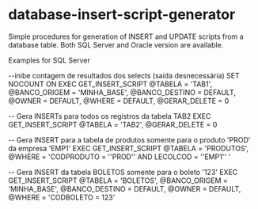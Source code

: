 database-insert-script-generator
================================

Simple procedures for generation of INSERT and UPDATE scripts from a database table. 
Both SQL Server and Oracle version are available.

Examples for SQL Server

--inibe contagem de resultados dos selects (saída desnecessária)
SET NOCOUNT ON
EXEC GET_INSERT_SCRIPT
    @TABELA = 'TAB1',
    @BANCO_ORIGEM = 'MINHA_BASE',
    @BANCO_DESTINO = DEFAULT,
    @OWNER = DEFAULT,
    @WHERE = DEFAULT,
    @GERAR_DELETE = 0

-- Gera INSERTs para todos os registros da tabela TAB2
EXEC GET_INSERT_SCRIPT
    @TABELA = 'TAB2',
    @GERAR_DELETE = 0

-- Gera INSERT para a tabela de produtos somente para o produto 'PROD' da empresa 'EMP1'
EXEC GET_INSERT_SCRIPT
    @TABELA = 'PRODUTOS',
    @WHERE = 'CODPRODUTO = ''PROD'' AND LECOLCOD = ''EMP1'' '

-- Gera INSERT da tabela BOLETOS somente para o boleto '123'
EXEC GET_INSERT_SCRIPT
    @TABELA = 'BOLETOS',
    @BANCO_ORIGEM = 'MINHA_BASE',
    @BANCO_DESTINO = DEFAULT,
    @OWNER = DEFAULT,
    @WHERE = 'CODBOLETO = 123'
